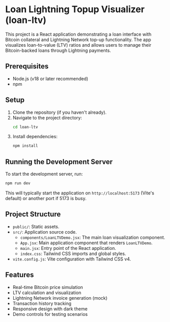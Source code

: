 # Loan Lightning Topup Visualizer (loan-ltv)

This project is a React application demonstrating a loan interface with Bitcoin collateral and Lightning Network top-up functionality. The app visualizes loan-to-value (LTV) ratios and allows users to manage their Bitcoin-backed loans through Lightning payments.

## Prerequisites

- Node.js (v18 or later recommended)
- npm

## Setup

1. Clone the repository (if you haven't already).
2. Navigate to the project directory:
   ```bash
   cd loan-ltv
   ```
3. Install dependencies:
   ```bash
   npm install
   ```

## Running the Development Server

To start the development server, run:

```bash
npm run dev
```

This will typically start the application on `http://localhost:5173` (Vite's default) or another port if 5173 is busy.

## Project Structure

- `public/`: Static assets.
- `src/`: Application source code.
  - `components/LoanLTVDemo.jsx`: The main loan visualization component.
  - `App.jsx`: Main application component that renders `LoanLTVDemo`.
  - `main.jsx`: Entry point of the React application.
  - `index.css`: Tailwind CSS imports and global styles.
- `vite.config.js`: Vite configuration with Tailwind CSS v4.

## Features

- Real-time Bitcoin price simulation
- LTV calculation and visualization
- Lightning Network invoice generation (mock)
- Transaction history tracking
- Responsive design with dark theme
- Demo controls for testing scenarios
